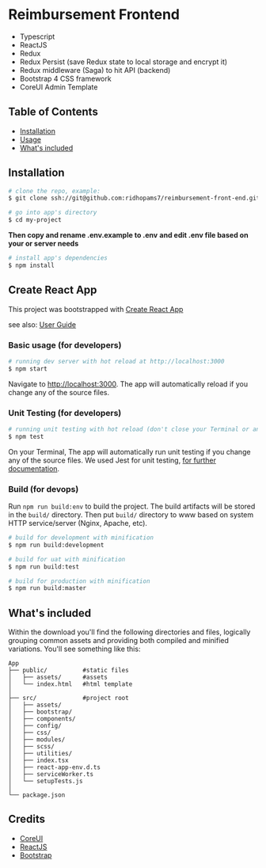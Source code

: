 # Reimbursement Frontend

* Typescript
* ReactJS
* Redux
* Redux Persist (save Redux state to local storage and encrypt it)
* Redux middleware (Saga) to hit API (backend)
* Bootstrap 4 CSS framework
* CoreUI Admin Template

## Table of Contents

* [Installation](#installation)
* [Usage](#usage)
* [What's included](#whats-included)

## Installation

``` bash
# clone the repo, example:
$ git clone ssh://git@github.com:ridhopams7/reimbursement-front-end.git my-project

# go into app's directory
$ cd my-project

```

**Then copy and rename .env.example to .env**
**and edit .env file based on your or server needs**

``` bash
# install app's dependencies
$ npm install
```

## Create React App
This project was bootstrapped with [Create React App](https://github.com/facebook/create-react-app)

see also:
[User Guide](CRA.md)

### Basic usage (for developers)

``` bash
# running dev server with hot reload at http://localhost:3000
$ npm start
```

Navigate to [http://localhost:3000](http://localhost:3000). The app will automatically reload if you change any of the source files.

### Unit Testing (for developers)

``` bash
# running unit testing with hot reload (don't close your Terminal or any Command Line Tools)
$ npm test
```

On your Terminal, The app will automatically run unit testing if you change any of the source files. We used Jest for unit testing, [for further documentation](https://jestjs.io/docs/en/getting-started).

### Build (for devops)

Run `npm run build:env` to build the project. The build artifacts will be stored in the `build/` directory. Then put `build/` directory to www based on system HTTP service/server (Nginx, Apache, etc).

``` bash
# build for development with minification
$ npm run build:development

# build for uat with minification
$ npm run build:test

# build for production with minification
$ npm run build:master
```

## What's included

Within the download you'll find the following directories and files, logically grouping common assets and providing both compiled and minified variations. You'll see something like this:

```
App
├── public/          #static files
│   ├── assets/      #assets
│   └── index.html   #html template
│
├── src/             #project root
│   ├── assets/
│   ├── bootstrap/
│   ├── components/
│   ├── config/
│   ├── css/
│   ├── modules/
│   ├── scss/
│   ├── utilities/
│   ├── index.tsx
│   ├── react-app-env.d.ts
│   ├── serviceWorker.ts
│   └── setupTests.js
│
└── package.json
```

## Credits

* [CoreUI](https://coreui.io)
* [ReactJS](https://reactjs.org/)
* [Bootstrap](https://getbootstrap.com/)
